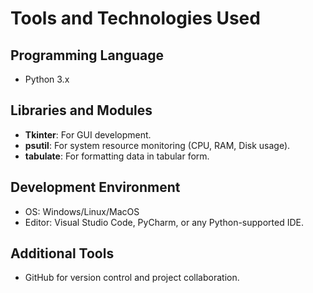 # Tools and Technologies Used

## Programming Language
- Python 3.x

## Libraries and Modules
- **Tkinter**: For GUI development.
- **psutil**: For system resource monitoring (CPU, RAM, Disk usage).
- **tabulate**: For formatting data in tabular form.

## Development Environment
- OS: Windows/Linux/MacOS
- Editor: Visual Studio Code, PyCharm, or any Python-supported IDE.

## Additional Tools
- GitHub for version control and project collaboration.

